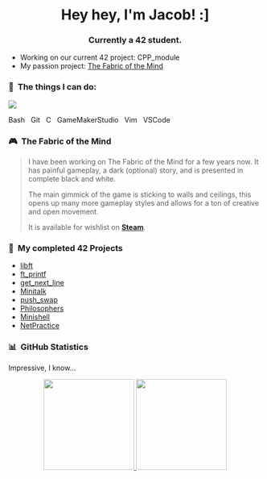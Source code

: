 <h1 align="center">Hey hey, I'm Jacob! :]</h1>
<h3 align="center">Currently a 42 student.</h3>

-  Working on our current 42 project: CPP_module
-  My passion project: [The Fabric of the Mind](https://store.steampowered.com/app/2294430/The_Fabric_of_the_Mind/)

### 🔧 &nbsp;The things I can do:

<p align="left">
  <a href="https://skillicons.dev">
    <img src="https://skillicons.dev/icons?i=bash,git,c,gamemakerstudio,vim,vscode" />
  </a>
</p>
<p align="left">
  Bash &nbsp; Git &nbsp; C &nbsp; GameMakerStudio &nbsp; Vim &nbsp; VSCode
</p>

### 🎮 &nbsp;The Fabric of the Mind
<blockquote>
<p>
  I have been working on The Fabric of the Mind for a few years now.  
  It has painful gameplay, a dark (optional) story, and is presented in complete black and white.
</p>
<p>
  The main gimmick of the game is sticking to walls and ceilings, this opens up many more gameplay styles  
  and allows for a ton of creative and open movement.
</p>
<p>
  It is available for wishlist on <strong><a href="https://store.steampowered.com/app/2294430/The_Fabric_of_the_Mind/">Steam</a></strong>.
</p>
</blockquote>

### 💾 &nbsp;My completed 42 Projects
-  [libft](https://github.com/Cimex404/42-libft)
-  [ft_printf](https://github.com/Cimex404/42-ft_printf)
-  [get_next_line](https://github.com/Cimex404/42-get_next_line)
-  [Minitalk](https://github.com/Cimex404/42-minitalk)
-  [push_swap](https://github.com/Cimex404/42-push_swap)
-  [Philosophers](https://github.com/Cimex404/42-philosophers)
-  [Minishell](https://github.com/Cimex404/42-minishell)
-  [NetPractice](https://github.com/Cimex404/42-netPractice)

### 📊 &nbsp;GitHub Statistics
Impressive, I know...

<p align="center">
<a href="https://github.com/Cimex404">
  <img height="180em" src="https://github-readme-stats-eight-theta.vercel.app/api?username=Cimex404&show_icons=true&theme=radical&include_all_commits=true&count_private=true"/>
  <img height="180em" src="https://github-readme-stats-eight-theta.vercel.app/api/top-langs/?username=Cimex404&layout=compact&langs_count=4&theme=radical"/>
</a>
</p>
